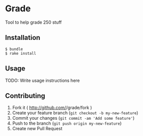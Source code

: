 # Grade

Tool to help grade 250 stuff

## Installation

	$ bundle
	$ rake install

## Usage

TODO: Write usage instructions here

## Contributing

1. Fork it ( http://github.com/<my-github-username>/grade/fork )
2. Create your feature branch (`git checkout -b my-new-feature`)
3. Commit your changes (`git commit -am 'Add some feature'`)
4. Push to the branch (`git push origin my-new-feature`)
5. Create new Pull Request
